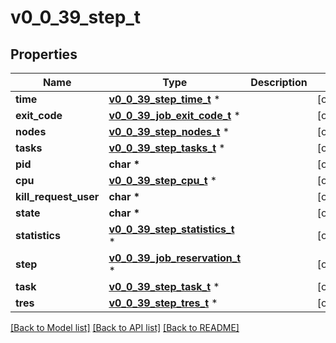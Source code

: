 # v0_0_39_step_t

## Properties
Name | Type | Description | Notes
------------ | ------------- | ------------- | -------------
**time** | [**v0_0_39_step_time_t**](v0_0_39_step_time.md) \* |  | [optional] 
**exit_code** | [**v0_0_39_job_exit_code_t**](v0_0_39_job_exit_code.md) \* |  | [optional] 
**nodes** | [**v0_0_39_step_nodes_t**](v0_0_39_step_nodes.md) \* |  | [optional] 
**tasks** | [**v0_0_39_step_tasks_t**](v0_0_39_step_tasks.md) \* |  | [optional] 
**pid** | **char \*** |  | [optional] 
**cpu** | [**v0_0_39_step_cpu_t**](v0_0_39_step_cpu.md) \* |  | [optional] 
**kill_request_user** | **char \*** |  | [optional] 
**state** | **char \*** |  | [optional] 
**statistics** | [**v0_0_39_step_statistics_t**](v0_0_39_step_statistics.md) \* |  | [optional] 
**step** | [**v0_0_39_job_reservation_t**](v0_0_39_job_reservation.md) \* |  | [optional] 
**task** | [**v0_0_39_step_task_t**](v0_0_39_step_task.md) \* |  | [optional] 
**tres** | [**v0_0_39_step_tres_t**](v0_0_39_step_tres.md) \* |  | [optional] 

[[Back to Model list]](../README.md#documentation-for-models) [[Back to API list]](../README.md#documentation-for-api-endpoints) [[Back to README]](../README.md)


